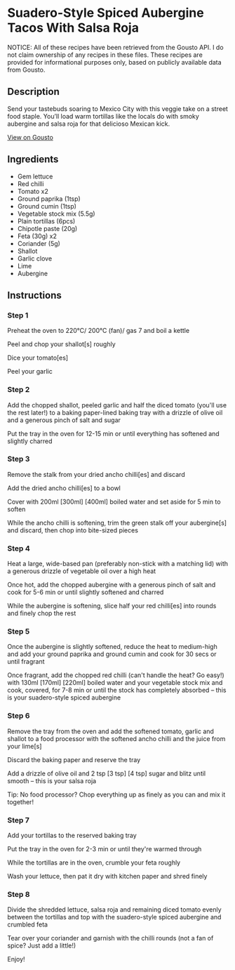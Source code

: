 # Suadero-Style Spiced Aubergine Tacos With Salsa Roja

NOTICE: All of these recipes have been retrieved from the Gousto API. I do not claim ownership of any recipes in these files. These recipes are provided for informational purposes only, based on publicly available data from Gousto.

## Description

Send your tastebuds soaring to Mexico City with this veggie take on a street food staple. You’ll load warm tortillas like the locals do with smoky aubergine and salsa roja for that delicioso Mexican kick.




[View on Gousto](https://www.gousto.co.uk/recipes/cookbook/suadero-style-spiced-aubergine-tacos-with-salsa-roja)

## Ingredients

- Gem lettuce
- Red chilli
- Tomato x2
- Ground paprika (1tsp)
- Ground cumin (1tsp)
- Vegetable stock mix (5.5g)
- Plain tortillas (6pcs)
- Chipotle paste (20g)
- Feta (30g) x2
- Coriander (5g)
- Shallot
- Garlic clove
- Lime
- Aubergine

## Instructions


### Step 1

Preheat the oven to 220°C/ 200°C (fan)/ gas 7 and boil a kettle

Peel and chop your shallot[s] roughly

Dice your tomato[es]

Peel your garlic


### Step 2

Add the chopped shallot, peeled garlic and half the diced tomato (you'll use the rest later!) to a baking paper-lined baking tray with a drizzle of olive oil and a generous pinch of salt and sugar

Put the tray in the oven for 12-15 min or until everything has softened and slightly charred


### Step 3

Remove the stalk from your dried ancho chilli[es] and discard

Add the dried ancho chilli[es] to a bowl

Cover with 200ml <span class="text-purple">[300ml]</span> <span class="text-danger">[400ml]</span> boiled water and set aside for 5 min to soften

While the ancho chilli is softening, trim the green stalk off your aubergine[s] and discard, then chop into bite-sized pieces


### Step 4

Heat a large, wide-based pan (preferably non-stick with a matching lid) with a generous drizzle of vegetable oil over a high heat

Once hot, add the chopped aubergine with a generous pinch of salt and cook for 5-6 min or until slightly softened and charred

While the aubergine is softening, slice half your<span class="text-danger"> </span>red chilli[es] into rounds and finely chop the rest


### Step 5

Once the aubergine is slightly softened, reduce the heat to medium-high and add your ground paprika and ground cumin and cook for 30 secs or until fragrant

Once fragrant, add the chopped red chilli (can't handle the heat? Go easy!) with 130ml <span class="text-purple">[170ml]</span><span class="text-danger"> [220ml] </span>boiled water and your vegetable stock mix and cook, covered, for 7-8 min or until the stock has completely absorbed – this is your suadero-style spiced aubergine


### Step 6

Remove the tray from the oven and add the softened tomato, garlic and shallot to a food processor with the softened ancho chilli and the juice from your lime[s]

Discard the baking paper and reserve the tray

Add a drizzle of olive oil and 2 tsp<span class="text-purple"> [3 tsp]</span> <span class="text-danger">[4 tsp]</span> sugar and blitz until smooth – this is your salsa roja

Tip: No food processor? Chop everything up as finely as you can and mix it together!


### Step 7

Add your tortillas to the reserved baking tray

Put the tray in the oven for 2-3 min or until they're warmed through

While the tortillas are in the oven, crumble your feta roughly

Wash your lettuce, then pat it dry with kitchen paper and shred finely

### Step 8

Divide the shredded lettuce, salsa roja and remaining diced tomato evenly between the tortillas and top with the suadero-style spiced aubergine and crumbled feta

Tear over your coriander and garnish with the chilli rounds (not a fan of spice? Just add a little!)

Enjoy!

